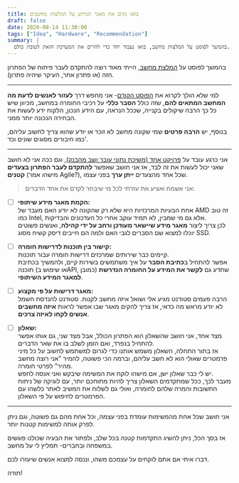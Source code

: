 ```yaml
---
title: בואו נקים את מאגר המידע על המלצות מחשבים
draft: false
date: 2020-08-14 11:30:00
tags: ["Idea", "Hardware", "Recommendation"]
summary: |
  בהמשך לפוסט על המלצות מחשב, בואו נעבוד יחד כדי להרים את המערכת הזאת לטובת כולם.
---
```


בהמשך לפוסט על [המלצת מחשב](/ihis-computers/), הייתי מאוד רוצה להתקדם לעבר פיתוח של הפתרון הזה (או פתרון אחר, העיקר שיהיה פתרון).

---

למי שלא הולך לקרוא את [הפוסט הקודם](/ihis-computers/)- אני מחפש דרך **לעזור לאנשים לדעת מה המחשב המתאים להם**, שזה כולל **הסבר כללי** על רכיבי החומרה במחשב, מכיוון שיש כל כך הרבה שיקולים בקנייה, שככל הנראה, עם הידע הנכון, הלקוח ידע לעשות את הבחירה הנכונה יותר ממני.

בנוסף, יש **הרבה פרטים** שמי שקונה מחשב לא זוכר או יודע שהוא צריך לחשוב עליהם, כמו חיבורים מסוגים שונים וכד'.

---

אני כרגע עובד על [פרויקט אחד (משיכת נתוני עובר ושב מהבנק)](/caspion), וגם ככה אני לא חושב שאני יכול לעשות את זה לבד, אז אני חושב שאפשר **להתקדם לעבר הפתרון בצעדים קטנים** (מישהו אמר Agile?), שכל אחד מהצעדים **ייתן ערך** בפני עצמו.

> אני אשמח ואציע את עזרתי לכל מי שיבחר לקדם את אחד הדברים:

- [ ] **הקמת מאגר מידע שיתופי:**  
       אחת הבעיות המרכזיות היא שלא רק שהקונה לא יודע האם מעבד של AMD זה טוב כמו Intel, אלא גם מי שמבין, לא תמיד עוקב אחרי כל העדכונים והבדיקות.  
       לכן צריך ליצור **מאגר מידע שיישאר מעודכן ורחב על ידי קהילה**, ואנשים פשוטים יוכלו למצוא שם הסברים לגבי האם ולמה הם חייבים דיסק קשיח מסוג SSD.

- [ ] **קישור בין תוכנות לדרישות חומרה:**  
       קיימים כבר שירותים שמרכזים דרישות חומרה עבור תוכנות.  
       אפשר להתחיל ב**כתיבת הסבר** על איך משתמשים בשירות קיים, ולהמשיך בכתיבת תוכנה (או שימוש בAPI, כמובן) שתדע גם **לקשר את המידע על החומרה הנדרשת למאגר המידע השיתופי**.

- [ ] **מאגר דרישות על פי מקצוע:**  
       הרבה פעמים סטודנט מגיע אלי ושואל איזה מחשב לקנות. סטודנט להנדסת חשמל לא יודע מראש מה כדאי, אז צריך להקים מאגר שבו אפשר לראות **איזה מחשבים אנשים לקחו לאיזה צרכים**.

- [ ] **שאלון:**  
       מצד אחד, אני חושב שהשאלון הוא הפתרון הכולל, אבל מצד שני, גם אותו אפשר להתחיל בנפרד, ואם הזמן לשלב בו את שאר הדברים.  
       אז בתור התחלה, השאלון משמש אותנו כדי לגרום למשתמש לחשוב על כל מיני פרמטרים שאולי הוא לא חשב עליהם, וברמה הכי פשוטה, להמיר "אני רוצה מחשב מהיר" לפרטי חומרה.  
       יש לי כבר שאלון ישן, אם מישהו לוקח את המשימה שיבקש ואני אנסה לחפש.  
       מעבר לכך, ככל שמתקדמים השאלון צריך להיות מתוחכם יותר, עם לוגיקה של ניתוח התשובות והמרה שלהם לחומרה, ואולי גם לשלוח את המשיב לאתר כלשהו עם הפרמטרים לחיפוש על פי השאלון.

---

אני חושב שכל אחת מהמשימות עומדת בפני עצמה, וכל אחת מהם גם פשוטה, וגם ניתן לפרק אותה למשימות קטנות יותר.

אז בסך הכל, ניתן להשיג התקדמות קטנה בכל שלב, ולפתור את הבעיה שכולנו פוגשים במשפחה ובחברים- תמליץ לי על מחשב.

דברו איתי אם אתם לוקחים על עצמכם משהו, וננסה למצוא אנשים שיעזרו לכם.

תודה!
